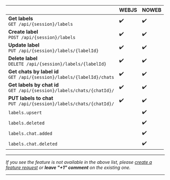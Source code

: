 |                                                                          | WEBJS | NOWEB |
|--------------------------------------------------------------------------|-------|-------|
| **Get labels**<br>`GET /api/{session}/labels`                            | ✔️    | ✔️    |
| **Create label**<br>`POST /api/{session}/labels`                         | ✔️    | ✔️    |
| **Update label**<br>`PUT /api/{session}/labels/{labelId}`                | ✔️    | ✔️    |
| **Delete label**<br>`DELETE /api/{session}/labels/{labelId}`             | ✔️    | ✔️    |
| **Get chats by label id**<br>`GET /api/{session}/labels/{labelId}/chats` | ✔️    | ✔️    |
| **Get labels by chat id**<br>`GET /api/{session}/labels/chats/{chatId}/` | ✔️    | ✔️    |
| **PUT labels to chat**<br>`PUT /api/{session}/labels/chats/{chatId}/`    | ✔️    | ✔️    |
| `labels.upsert`                                                          |       | ✔️    |
| `labels.deleted`                                                         |       | ✔️    |
| `labels.chat.added`                                                      |       | ✔️    |
| `labels.chat.deleted`                                                    |       | ✔️    |

****

_If you see the feature is not available in the above list, please [create a feature request](https://github.com/devlikeapro/waha/issues/new/choose) or **leave "+1" comment** on the existing one._
****
